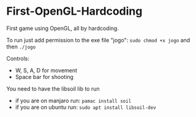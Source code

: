 # First-OpenGL-Hardcoding
First game using OpenGL, all by hardcoding.

To run just add permission to the exe file "jogo": ```sudo chmod +x jogo``` and then ```./jogo```

Controls:
- W, S, A, D for movement
- Space bar for shooting

You need to have the libsoil lib to run
- if you are on manjaro run: ```pamac install soil```
- if you are on ubuntu run: ```sudo apt install libsoil-dev```
